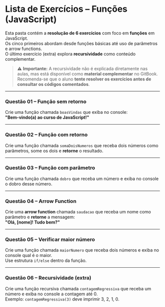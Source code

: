 # Lista de Exercícios – Funções (JavaScript)

Esta pasta contém a **resolução de 6 exercícios** com foco em **funções** em JavaScript.  
Os cinco primeiros abordam desde funções básicas até uso de parâmetros e arrow functions.  
O último exercício (extra) explora **recursividade** como conteúdo complementar.

> ⚠️ **Importante:** A recursividade não é explicada diretamente nas aulas, mas está disponível como **material complementar** no GitBook.  
> Recomenda-se que o aluno **tente resolver os exercícios antes de consultar os códigos comentados**.

---

### Questão 01 – Função sem retorno

Crie uma função chamada `boasVindas` que exiba no console:  
**"Bem-vindo(a) ao curso de JavaScript!"**

---

### Questão 02 – Função com retorno

Crie uma função chamada `somaDoisNumeros` que receba dois números como parâmetros, some os dois e **retorne** o resultado.

---

### Questão 03 – Função com parâmetro

Crie uma função chamada `dobro` que receba um número e exiba no console o dobro desse número.

---

### Questão 04 – Arrow Function

Crie uma **arrow function** chamada `saudacao` que receba um nome como parâmetro e **retorne** a mensagem:  
**"Olá, [nome]! Tudo bem?"**

---

### Questão 05 – Verificar maior número

Crie uma função chamada `maiorNumero` que receba dois números e exiba no console qual é o maior.  
Use estrutura `if/else` dentro da função.

---

### Questão 06 – Recursividade (extra)

Crie uma função recursiva chamada `contagemRegressiva` que receba um número e exiba no console a contagem até 0.  
Exemplo: `contagemRegressiva(3)` deve imprimir 3, 2, 1, 0.
